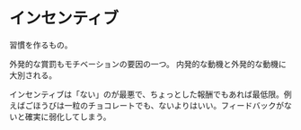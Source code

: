# インセンティブ

習慣を作るもの。

外発的な賞罰もモチベーションの要因の一つ。
内発的な動機と外発的な動機に大別される。

インセンティブは「ない」のが最悪で、ちょっとした報酬でもあれば最低限。例えばごほうびは一粒のチョコレートでも、ないよりはいい。フィードバックがないと確実に弱化してしまう。
